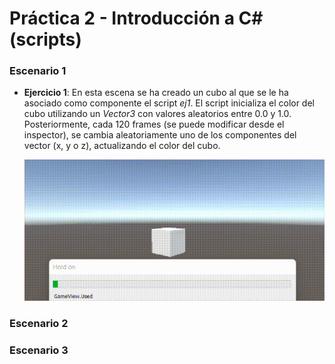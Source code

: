 # Práctica 2 - Introducción a C# (scripts)
### Escenario 1
- **Ejercicio 1**: En esta escena se ha creado un cubo al que se le ha asociado como componente el script *ej1*. El script inicializa el color del cubo utilizando un *Vector3* con valores aleatorios entre 0.0 y 1.0. Posteriormente, cada 120 frames (se puede modificar desde el inspector), se cambia aleatoriamente uno de los componentes del vector (x, y o z), actualizando el color del cubo.

    ![ejercicio_1](./gif/ii-pr2-ejercicio1.gif)

### Escenario 2

### Escenario 3

